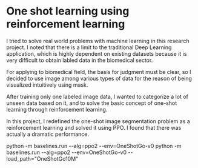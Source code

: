 # One shot learning using reinforcement learning
I tried to solve real world problems with machine learning in this research project. I noted that there is a limit to the traditional Deep Learning application, which is highly dependent on existing datasets because it is very difficult to obtain labled data in the biomedical sector.

For applying to biomedical field, the basis for judgment must be clear, so I decided to use image among various types of data for the reason of being visualized intuitively using mask.

After training only one labeled image data, I wanted to categorize a lot of unseen data based on it, and to solve the basic concept of one-shot learning through reinforcement learning.

In this project, I redefined the one-shot image segmentation problem as a reinforcement learning and solved it using PPO. I found that there was actually a dramatic performance.

python -m baselines.run --alg=ppo2 --env=OneShotGo-v0
python -m baselines.run --alg=ppo2 --env=OneShotGo-v0 --load_path="OneShotGo10M"
